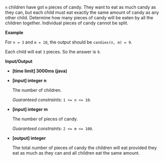 `n` children have got `m` pieces of candy. They want to eat as much candy as they can, but each child must eat exactly the same amount of candy as any other child. Determine how many pieces of candy will be eaten by all the children together. Individual pieces of candy cannot be split.

**Example**

For `n = 3` and `m = 10`, the output should be
`candies(n, m) = 9`.

Each child will eat `3` pieces. So the answer is `9`.

**Input/Output**

* **[time limit] 3000ms (java)**

* **[input] integer n**

    The number of children.

   _Guaranteed constraints:_
   `1 <= n <= 10`.

* **[input] integer m**

    The number of pieces of candy.

   _Guaranteed constraints:_
   `2 <= m <= 100`.

* **[output] integer**

    The total number of pieces of candy the children will eat provided they eat as much as they can and all children eat the same amount.

